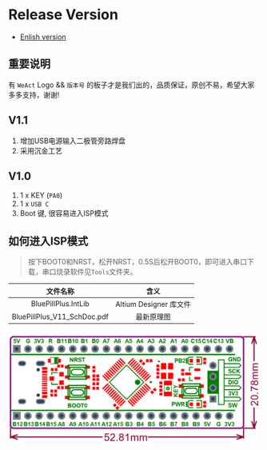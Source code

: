 # Release Version

* [Enlish version](./README.md)

## 重要说明

有 `WeAct` Logo && `版本号` 的板子才是我们出的，品质保证，原创不易，希望大家多多支持，谢谢!

## V1.1
1. 增加USB电源输入二极管旁路焊盘
2. 采用沉金工艺

## V1.0
1. 1 x KEY (`PA0`)
2. 1 x `USB C`
3. Boot 键, 很容易进入ISP模式

## 如何进入ISP模式

> 按下BOOT0和NRST，松开NRST，0.5S后松开BOOT0，即可进入串口下载，串口烧录软件见`Tools`文件夹。

|文件名称|含义|
| :--:|:--:|
|BluePillPlus.IntLib|Altium Designer 库文件|
|BluePillPlus_V11_SchDoc.pdf|最新原理图|

![BoardShape](/HDK/BoardShape_外形_V10.png "BoardShape")
